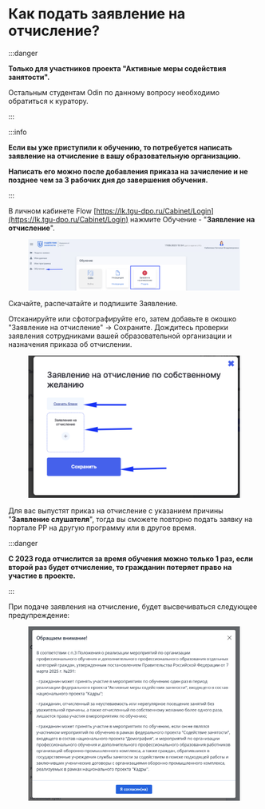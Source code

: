 # Как подать заявление на отчисление?

:::danger

**Только для участников проекта "Активные меры содействия занятости".**

Остальным студентам Odin по данному вопросу необходимо обратиться к куратору.&#x20;

:::

:::info

**Если вы уже приступили к обучению, то потребуется написать заявление на отчисление в вашу образовательную организацию.**

**Написать его можно после добавления приказа на зачисление и не позднее чем за 3 рабочих дня до завершения обучения.**

:::

В личном кабинете Flow [https://lk.tgu-dpo.ru/Cabinet/Login](https://lk.tgu-dpo.ru/Cabinet/Login) нажмите Обучение - "**Заявление на отчисление**".&#x20;

<figure><img src=".gitbook/assets/image (90).png" alt=""><figcaption></figcaption></figure>

Скачайте, распечатайте и подпишите Заявление.

Отсканируйте или сфотографируйте его, затем добавьте в окошко "Заявление на отчисление" -> Сохраните. Дождитесь проверки заявления  сотрудниками вашей образовательной организации и назначения приказа об отчислении.&#x20;

<figure><img src=".gitbook/assets/image (91).png" alt=""><figcaption></figcaption></figure>

Для вас выпустят приказ на отчисление с указанием причины "**Заявление слушателя**", тогда вы сможете повторно подать заявку на портале РР на другую программу или в другое время.&#x20;

:::danger

**С 2023 года отчислится за время обучения можно только 1 раз, если второй раз будет отчисление, то гражданин потеряет право на участие в проекте.**

:::

При подаче заявления на отчисление, будет высвечиваться следующее предупреждение:

<figure><img src=".gitbook/assets/image (136).png" alt=""><figcaption></figcaption></figure>
